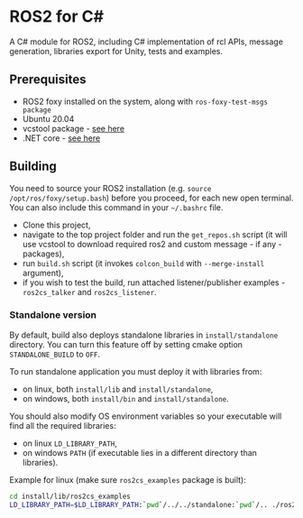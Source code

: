 ROS2 for C#
=============

A C# module for ROS2, including C# implementation of rcl APIs, message generation, libraries export for Unity, tests and examples.

## Prerequisites

*  ROS2 foxy installed on the system, along with `ros-foxy-test-msgs package`
*  Ubuntu 20.04
*  vcstool package - [see here](https://github.com/dirk-thomas/vcstool)
*  .NET core - [see here](https://www.microsoft.com/net/learn/get-started)

## Building

You need to source your ROS2 installation (e.g. `source /opt/ros/foxy/setup.bash`) before you proceed, for each new open terminal. You can also include this command in your `~/.bashrc` file.

*  Clone this project,
*  navigate to the top project folder and run the `get_repos.sh` script (it will use vcstool to download required ros2 and custom message - if any - packages),
*  run `build.sh` script (it invokes `colcon_build` with `--merge-install` argument),
*  if you wish to test the build, run attached listener/publisher examples - `ros2cs_talker` and `ros2cs_listener`.

### Standalone version

By default, build also deploys standalone libraries in `install/standalone` directory. You can turn this feature off by setting cmake option `STANDALONE_BUILD` to `OFF`.

To run standalone application you must deploy it with libraries from:

* on linux, both `install/lib` and `install/standalone`,
* on windows, both `install/bin` and `install/standalone`.

You should also modify OS environment variables so your executable will find all the required libraries:

* on linux `LD_LIBRARY_PATH`,
* on windows `PATH` (if executable lies in a different directory than libraries).

Example for linux (make sure `ros2cs_examples` package is built):

```bash
cd install/lib/ros2cs_examples
LD_LIBRARY_PATH=$LD_LIBRARY_PATH:`pwd`/../../standalone:`pwd`/.. ./ros2cs_talker
```